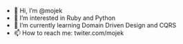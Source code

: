 - 👋 Hi, I’m @mojek
- 👀 I’m interested in Ruby and Python
- 🌱 I’m currently learning Domain Driven Design and CQRS
- 📫 How to reach me: twiter.com/mojek

<!---
mojek/mojek is a ✨ special ✨ repository because its `README.md` (this file) appears on your GitHub profile.
You can click the Preview link to take a look at your changes.
--->
